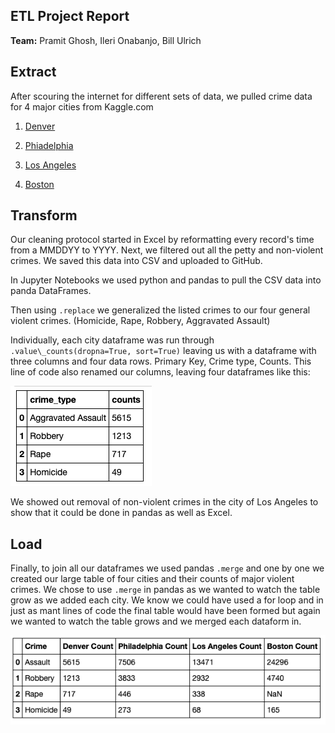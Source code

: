 ## **ETL Project Report**

**Team:** Pramit Ghosh, Ileri Onabanjo, Bill Ulrich



## Extract

After scouring the internet for different sets of data, we pulled crime data for 4 major cities from Kaggle.com

1.  [Denver](https://www.kaggle.com/paultimothymooney/denver-crime-data)

2.  [Phiadelphia](https://www.kaggle.com/mchirico/philadelphiacrimedata)

3.  [Los Angeles](https://www.kaggle.com/cityofLA/crime-in-los-angeles)

4.  [Boston](https://www.kaggle.com/ankkur13/boston-crime-data)

## Transform

Our cleaning protocol started in Excel by reformatting every record&#39;s time from a MMDDYY to YYYY. Next, we filtered out all the petty and non-violent crimes. We saved this data into CSV and uploaded to GitHub.

In Jupyter Notebooks we used python and pandas to pull the CSV data into panda DataFrames.

Then using ``.replace`` we generalized the listed crimes to our four general violent crimes. (Homicide, Rape, Robbery, Aggravated Assault)

Individually, each city dataframe was run through `` .value\_counts(dropna=True, sort=True)`` leaving us with a dataframe with three columns and four data rows. Primary Key, Crime type, Counts. This line of code also renamed our columns, leaving four dataframes like this:


![alt text][logo]

[logo]: https://raw.githubusercontent.com/wolfbreeze/etl_Project/master/Resources/Screen%20Shot%202019-07-13%20at%2011.17.59%20AM.png "Logo Title Text 2"

We showed out removal of non-violent crimes in the city of Los Angeles to show that it could be done in pandas as well as Excel.



## Load

Finally, to join all our dataframes we used pandas ``.merge`` and one by one we created our large table of four cities and their counts of major violent crimes. We chose to use ``.merge`` in pandas as we wanted to watch the table grow as we added each city. We know we could have used a for loop and in just as mant lines of code the final table would have been formed but again we wanted to watch the table grows and we merged each dataform in.


![alt text][logo2]

[logo2]: https://raw.githubusercontent.com/wolfbreeze/etl_Project/master/Resources/Screen%20Shot%202019-07-13%20at%2011.45.39%20AM.png "Logo Title Text 2"
